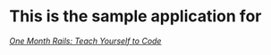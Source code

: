 # This is the sample application for
[*One Month Rails: Teach Yourself to Code*](http://onemonthrails.com)
